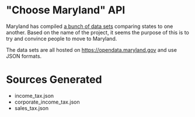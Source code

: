 # "Choose Maryland" API
Maryland has compiled [a bunch of data sets] comparing states to one another. Based on the name of the 
project, it seems the purpose of this is to try and convince people to move to Maryland.

The data sets are all hosted on https://opendata.maryland.gov and use JSON formats.

# Sources Generated
- income_tax.json
- corporate_income_tax.json
- sales_tax.json

[a bunch of data sets]: https://catalog.data.gov/dataset?q=choose+maryland&sort=views_recent+desc&publisher=opendata.maryland.gov 
